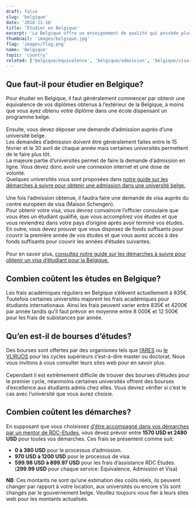 ```yaml
---
draft: false
slug: 'belgique'
date: '2018-11-18'
title: 'Étudier en Belgique'
excerpt: 'La Belgique offre un enseignement de qualité qui possède plusieurs ressemblances avec plusieurs systèmes d’enseignement africains. Étudier en Belgique vous permettra d’élargir vos horizons et augmenter vos chances pour un très bon emploi dans le futur et ce  à un coût très raisonnable.'
thumbnail: 'images/belgique.jpg'
flag: 'images/flag.png'
name: 'Belgique'
topic: 'country'
related: ['belgique/equivalence', 'belgique/admission', 'belgique/visa']
---
```


## Que faut-il pour étudier en Belgique?

Pour étudier en Belgique, il faut généralement commencer par obtenir une équivalence de vos diplômes obtenus à l’extérieur de la Belgique, à moins que vous ayez obtenu votre diplôme dans une école dispensant un programme belge.
\
\
Ensuite, vous devez déposer une demande d’admission auprès d’une université belge.\
Les demandes d’admission doivent être généralement faites entre le 15 février et le 30 avril de chaque année mais certaines universités permettent de le faire plus tôt.\
La majeure partie d’universités permet de faire la demande d’admission en ligne. Vous devez donc avoir une connexion internet et une dose de volonté.\
Quelques universités vous sont proposées dans [notre guide sur les démarches à suivre pour obtenir une admission dans une université belge.](/guides/belgique/admission)
\
\
Une fois l’admission obtenue, il faudra faire une demande de visa auprès du centre européen de visa (Maison Schengen).\
Pour obtenir votre visa, vous devrez convaincre l’officier consulaire que vous êtes un étudiant qualifié, que vous accomplirez vos études et que vous reviendrez dans votre pays d’origine après avoir terminé vos études.\
En outre, vous devez prouver que vous disposez de fonds suffisants pour couvrir la première année de vos études et que vous aurez accès à des fonds suffisants pour couvrir les années d’études suivantes.
\
\
Pour en savoir plus, [consultez notre guide sur les démarches à suivre pour obtenir un visa d’étudiant pour la Belgique.](/guides/belgique/visa)

## Combien coûtent les études en Belgique?

Les frais académiques réguliers en Belgique s’élèvent actuellement à 835€.\
Toutefois certaines universités majorent les frais académiques pour étudiants internationaux. Ainsi les frais peuvent varier entre 835€ et 4200€ par année tandis qu’il faut prévoir en moyenne entre 8 000€ et 12 500€ pour les frais de subistances par année.

## Qu’en est-il de bourses d’études?

Des bourses sont offertes par des organismes tels que <a href="https://www.ares-ac.be/en/cooperation-au-developpement/scholarships/masters-and-training-programmes-in-belgium" target="_blank" rel="nofollow noopener">l’ARES</a>
ou <a href="https://www.vliruos.be/en/scholarships/6" target="_blank" rel="nofollow noopener">le VLIRUOS</a> pour les cycles supérieurs c’est-à-dire master ou doctorat. Nous vous invitons à vous consulter leurs sites web pour en savoir plus.
\
\
Cependant il est extrêmement difficile de trouver des bourses d’études pour le premier cycle, néanmoins certaines universités offrent des bourses d’excellence aux étudiants admis chez elles.
Vous devrez vérifier si c’est le cas avec l’université que vous aurez choisie.

## Combien coûtent les démarches?

En supposant que vous choisissez [d'être accompagné dans vos démarches par un mentor de RDC-Etudes](/accompagnement), vous devez prévoir entre **1570 USD et 2480 USD** pour toutes vos démarches.
Ces frais se présentent comme suit:

- **0 à 380 USD** pour le processus d’admission.
- **970 USD à 1200 USD** pour le processus de visa.
- **599.98 USD à 899.97 USD** pour les frais d’assistance RDC Etudes. (**299.99 USD** pour chaque service: Equivalence, Admission et Visa)

**NB**: Ces montants ne sont qu’une estimation des coûts réels, ils peuvent changer par rapport à votre location, aux universités ou encore s’ils sont changés par le gouvernement belge. Veuillez toujours vous fier à leurs sites web pour les montants actualisés.
